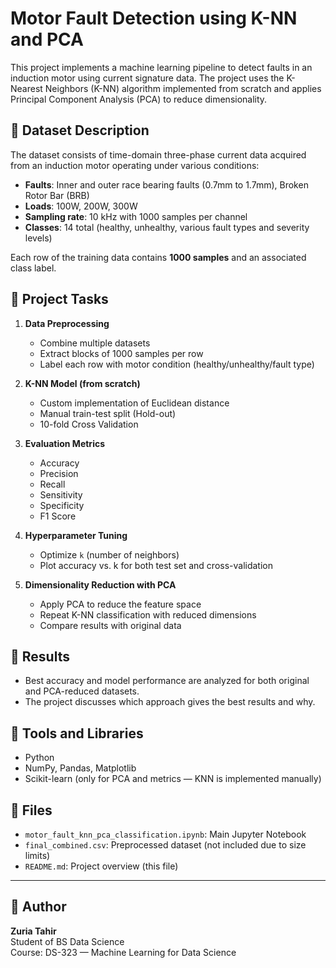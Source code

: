 # Motor Fault Detection using K-NN and PCA

This project implements a machine learning pipeline to detect faults in an induction motor using current signature data. The project uses the K-Nearest Neighbors (K-NN) algorithm implemented from scratch and applies Principal Component Analysis (PCA) to reduce dimensionality.

## 📂 Dataset Description

The dataset consists of time-domain three-phase current data acquired from an induction motor operating under various conditions:

- **Faults**: Inner and outer race bearing faults (0.7mm to 1.7mm), Broken Rotor Bar (BRB)
- **Loads**: 100W, 200W, 300W
- **Sampling rate**: 10 kHz with 1000 samples per channel
- **Classes**: 14 total (healthy, unhealthy, various fault types and severity levels)

Each row of the training data contains **1000 samples** and an associated class label.

## 📌 Project Tasks

1. **Data Preprocessing**
   - Combine multiple datasets
   - Extract blocks of 1000 samples per row
   - Label each row with motor condition (healthy/unhealthy/fault type)

2. **K-NN Model (from scratch)**
   - Custom implementation of Euclidean distance
   - Manual train-test split (Hold-out)
   - 10-fold Cross Validation

3. **Evaluation Metrics**
   - Accuracy
   - Precision
   - Recall
   - Sensitivity
   - Specificity
   - F1 Score

4. **Hyperparameter Tuning**
   - Optimize `k` (number of neighbors)
   - Plot accuracy vs. k for both test set and cross-validation

5. **Dimensionality Reduction with PCA**
   - Apply PCA to reduce the feature space
   - Repeat K-NN classification with reduced dimensions
   - Compare results with original data

## 🧪 Results

- Best accuracy and model performance are analyzed for both original and PCA-reduced datasets.
- The project discusses which approach gives the best results and why.

## 🔧 Tools and Libraries

- Python
- NumPy, Pandas, Matplotlib
- Scikit-learn (only for PCA and metrics — KNN is implemented manually)

## 📁 Files

- `motor_fault_knn_pca_classification.ipynb`: Main Jupyter Notebook
- `final_combined.csv`: Preprocessed dataset (not included due to size limits)
- `README.md`: Project overview (this file)

---

## 👤 Author

**Zuria Tahir**  
Student of BS Data Science  
Course: DS-323 — Machine Learning for Data Science
